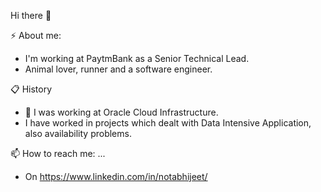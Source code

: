 Hi there 👋

⚡ About me:
  - I'm working at PaytmBank as a Senior Technical Lead.
  - Animal lover, runner and a software engineer.
  
📋 History
- 🔭 I was working at Oracle Cloud Infrastructure.
- I have worked in projects which dealt with Data Intensive Application, also availability problems.

📫 How to reach me: ...
  - On https://www.linkedin.com/in/notabhijeet/
